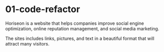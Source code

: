 # 01-code-refactor

Horiseon is a website that helps companies improve social engine optimization, online reputation management, and social media marketing. 

The sites includes links, pictures, and text in a beautiful format that will attract many visitors. 